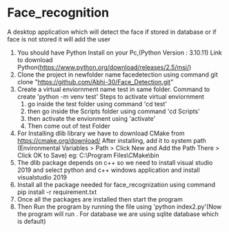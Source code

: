 # Face_recognition
A desktop application which will detect the face if stored in database or if face is not stored it will add the user 

1) You should have Python Install on your Pc,(Python Version : 3.10.11) Link to download Python(https://www.python.org/download/releases/2.5/msi/)
2) Clone the project in newfolder name facedetection using command git clone "https://github.com/Abhi-30/Face_Detection.git"
3) Create a virtual enviornment name test in same folder. Command to create 'python -m venv test'
   Steps to activate virtual enviornment
   1) go inside the test folder using command 'cd test'
   2) then go inside the Scripts folder using command 'cd Scripts'
   3) then activate the envionment using 'activate'
   4) Then come out of test Folder 
5) For Installing dlib library we have to download CMake from https://cmake.org/download/
   After installing, add it to system path (Environmental Variables > Path > Click New and Add the Path There > Click OK to Save)
   eg: C:\Program Files\CMake\bin
6) The dlib package depends on c++ so we need to install visual studio 2019 and select python and c++ windows application and install visualstudio 2019
7) Install all the package needed for face_recognization using command pip install -r requirement.txt
8) Once all the packages are installed then start the program
9) Then Run the program by running the file using 'python index2.py'(Now the program will run . For database we are using sqlite database which is default) 
